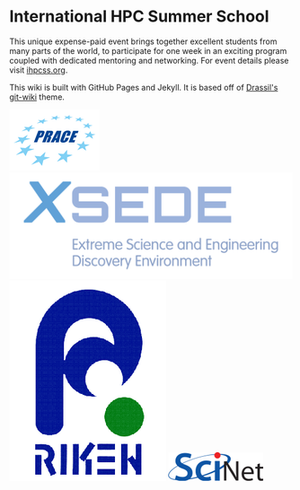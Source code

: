 # International HPC Summer School

This unique expense-paid event brings together excellent students from many parts of the world, to participate for one week in an exciting program coupled with dedicated mentoring and networking.
For event details please visit [ihpcss.org](http://www.ihpcss.org).

This wiki is built with GitHub Pages and Jekyll.
It is based off of [Drassil's git-wiki](https://github.com/Drassil/git-wiki) theme.

![PRACE](/assets/images/prace-logo.png)
![XSEDE](/assets/images/xsede-logo.png)
![Riken](/assets/images/riken-logo.gif)
![SciNet](/assets/images/scinet-logo.png)
